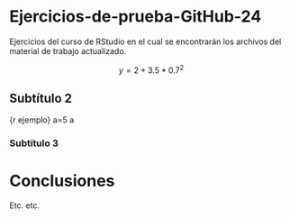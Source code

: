 # Ejercicios-de-prueba-GitHub-24

Ejercicios del curso de RStudio en el cual se encontrarán los archivos del material de trabajo actualizado. 

$$y=2+3.5*0.7^2$$

## Subtítulo 2
{r ejemplo}
a=5
a
### Subtítulo 3

# Conclusiones
Etc. etc.
